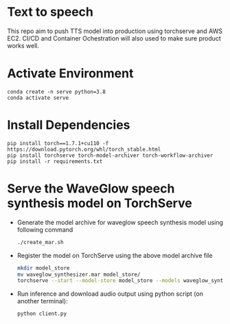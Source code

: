 Text to speech 
====

This repo aim to push TTS model into production using torchserve and AWS EC2. CI/CD and Container Ochestration will also used to make sure product works well.

# Activate Environment

```
conda create -n serve python=3.8
conda activate serve
```

# Install Dependencies

```
pip install torch==1.7.1+cu110 -f https://download.pytorch.org/whl/torch_stable.html
pip install torchserve torch-model-archiver torch-workflow-archiver
pip install -r requirements.txt
```

# Serve the WaveGlow speech synthesis model on TorchServe

 * Generate the model archive for waveglow speech synthesis model using following command

    ```bash
    ./create_mar.sh
    ```

 * Register the model on TorchServe using the above model archive file

    ```bash
    mkdir model_store
    mv waveglow_synthesizer.mar model_store/
    torchserve --start --model-store model_store --models waveglow_synthesizer.mar
    ```

  * Run inference and download audio output using python script (on another terminal):

    ```
    python client.py
    ```

